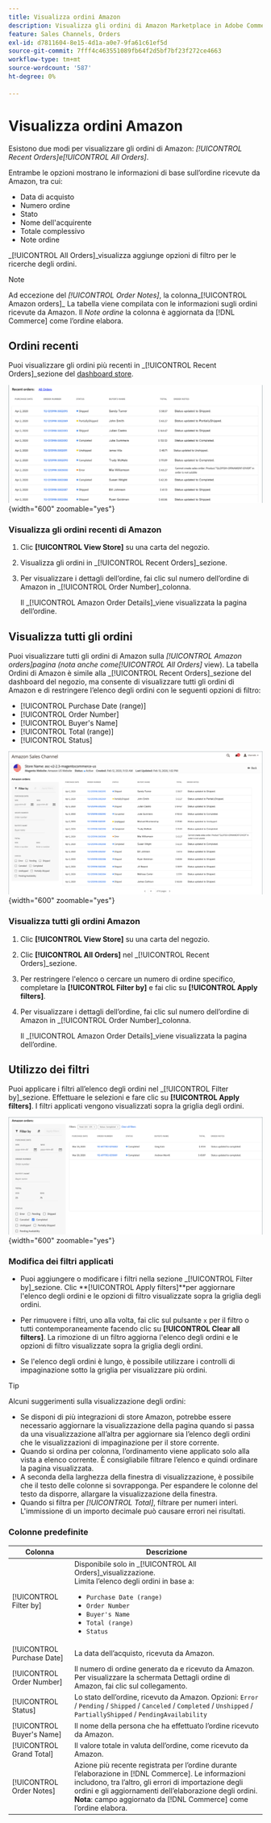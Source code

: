 ```yaml
---
title: Visualizza ordini Amazon
description: Visualizza gli ordini di Amazon Marketplace in Adobe Commerce o nell’amministratore di Magento Open Source.
feature: Sales Channels, Orders
exl-id: d7811604-8e15-4d1a-a0e7-9fa61c61ef5d
source-git-commit: 7fff4c463551089fb64f2d5bf7bf23f272ce4663
workflow-type: tm+mt
source-wordcount: '587'
ht-degree: 0%

---
```


# Visualizza ordini Amazon

Esistono due modi per visualizzare gli ordini di Amazon: _[!UICONTROL Recent Orders]_e_[!UICONTROL All Orders]_.

Entrambe le opzioni mostrano le informazioni di base sull’ordine ricevute da Amazon, tra cui:

- Data di acquisto
- Numero ordine
- Stato
- Nome dell&#39;acquirente
- Totale complessivo
- Note ordine

_[!UICONTROL All Orders]_visualizza aggiunge opzioni di filtro per le ricerche degli ordini.

>[!NOTE]
>
>Ad eccezione del _[!UICONTROL Order Notes]_, la colonna_[!UICONTROL Amazon orders]_ La tabella viene compilata con le informazioni sugli ordini ricevute da Amazon. Il _Note ordine_ la colonna è aggiornata da [!DNL Commerce] come l’ordine elabora.

## Ordini recenti

Puoi visualizzare gli ordini più recenti in _[!UICONTROL Recent Orders]_sezione del [dashboard store](./amazon-store-dashboard.md).

![Ordini recenti](assets/amazon-recent-orders-imported.png){width="600" zoomable="yes"}

### Visualizza gli ordini recenti di Amazon

1. Clic **[!UICONTROL View Store]** su una carta del negozio.

1. Visualizza gli ordini in _[!UICONTROL Recent Orders]_sezione.

1. Per visualizzare i dettagli dell’ordine, fai clic sul numero dell’ordine di Amazon in _[!UICONTROL Order Number]_colonna.

   Il _[!UICONTROL Amazon Order Details]_viene visualizzata la pagina dell’ordine.

## Visualizza tutti gli ordini

Puoi visualizzare tutti gli ordini di Amazon sulla _[!UICONTROL Amazon orders]_pagina (nota anche come_[!UICONTROL All Orders]_ view). La tabella Ordini di Amazon è simile alla _[!UICONTROL Recent Orders]_sezione del dashboard del negozio, ma consente di visualizzare tutti gli ordini di Amazon e di restringere l’elenco degli ordini con le seguenti opzioni di filtro:

- [!UICONTROL Purchase Date (range)]
- [!UICONTROL Order Number]
- [!UICONTROL Buyer's Name]
- [!UICONTROL Total (range)]
- [!UICONTROL Status]

![Ordini Amazon](assets/amazon-orders-list-all.png){width="600" zoomable="yes"}

### Visualizza tutti gli ordini Amazon

1. Clic **[!UICONTROL View Store]** su una carta del negozio.

1. Clic **[!UICONTROL All Orders]** nel _[!UICONTROL Recent Orders]_sezione.

1. Per restringere l&#39;elenco o cercare un numero di ordine specifico, completare la **[!UICONTROL Filter by]** e fai clic su **[!UICONTROL Apply filters]**.

1. Per visualizzare i dettagli dell’ordine, fai clic sul numero dell’ordine di Amazon in _[!UICONTROL Order Number]_colonna.

   Il _[!UICONTROL Amazon Order Details]_viene visualizzata la pagina dell’ordine.

## Utilizzo dei filtri

Puoi applicare i filtri all’elenco degli ordini nel _[!UICONTROL Filter by]_sezione. Effettuare le selezioni e fare clic su **[!UICONTROL Apply filters]**. I filtri applicati vengono visualizzati sopra la griglia degli ordini.

![Filtri per visualizzare gli ordini di Amazon](assets/amazon-orders-filter-view.png){width="600" zoomable="yes"}

### Modifica dei filtri applicati

- Puoi aggiungere o modificare i filtri nella sezione _[!UICONTROL Filter by]_sezione. Clic **[!UICONTROL Apply filters]**per aggiornare l&#39;elenco degli ordini e le opzioni di filtro visualizzate sopra la griglia degli ordini.

- Per rimuovere i filtri, uno alla volta, fai clic sul pulsante `x` per il filtro o tutti contemporaneamente facendo clic su **[!UICONTROL Clear all filters]**. La rimozione di un filtro aggiorna l&#39;elenco degli ordini e le opzioni di filtro visualizzate sopra la griglia degli ordini.

- Se l&#39;elenco degli ordini è lungo, è possibile utilizzare i controlli di impaginazione sotto la griglia per visualizzare più ordini.

>[!TIP]
>
>Alcuni suggerimenti sulla visualizzazione degli ordini:
>
>- Se disponi di più integrazioni di store Amazon, potrebbe essere necessario aggiornare la visualizzazione della pagina quando si passa da una visualizzazione all’altra per aggiornare sia l’elenco degli ordini che le visualizzazioni di impaginazione per il store corrente.
>- Quando si ordina per colonna, l’ordinamento viene applicato solo alla vista a elenco corrente. È consigliabile filtrare l’elenco e quindi ordinare la pagina visualizzata.
>- A seconda della larghezza della finestra di visualizzazione, è possibile che il testo delle colonne si sovrapponga. Per espandere le colonne del testo da disporre, allargare la visualizzazione della finestra.
>- Quando si filtra per _[!UICONTROL Total]_, filtrare per numeri interi. L&#39;immissione di un importo decimale può causare errori nei risultati.

### Colonne predefinite

| Colonna | Descrizione |
|----------------------------|------------------------------------------------------------------------------------------------------------------------------------------------------------------------------------------------------------------------------------------------------------|
| [!UICONTROL Filter by] | Disponibile solo in _[!UICONTROL All Orders]_visualizzazione.<br>Limita l’elenco degli ordini in base a:<ul><li>`Purchase Date (range)`</li><li>`Order Number`</li><li>`Buyer's Name`</li><li>`Total (range)`</li><li>`Status`</li></ul> |
| [!UICONTROL Purchase Date] | La data dell’acquisto, ricevuta da Amazon. |
| [!UICONTROL Order Number] | Il numero di ordine generato da e ricevuto da Amazon. Per visualizzare la schermata Dettagli ordine di Amazon, fai clic sul collegamento. |
| [!UICONTROL Status] | Lo stato dell’ordine, ricevuto da Amazon. Opzioni: `Error` / `Pending` / `Shipped` / `Canceled` / `Completed` / `Unshipped` / `PartiallyShipped` / `PendingAvailability` |
| [!UICONTROL Buyer's Name] | Il nome della persona che ha effettuato l’ordine ricevuto da Amazon. |
| [!UICONTROL Grand Total] | Il valore totale in valuta dell’ordine, come ricevuto da Amazon. |
| [!UICONTROL Order Notes] | Azione più recente registrata per l’ordine durante l’elaborazione in [!DNL Commerce]. Le informazioni includono, tra l’altro, gli errori di importazione degli ordini e gli aggiornamenti dell’elaborazione degli ordini.<br>**Nota**: campo aggiornato da [!DNL Commerce] come l’ordine elabora. |
